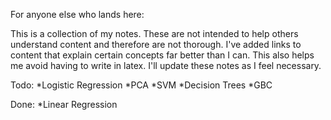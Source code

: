 For anyone else who lands here:

This is a collection of my notes. These are not intended to help others understand content and therefore are not thorough. I've added links to content that explain certain concepts far better than I can. This also helps me avoid having to write in latex. I'll update these notes as I feel necessary.

Todo:
*Logistic Regression
*PCA
*SVM
*Decision Trees
*GBC

Done:
*Linear Regression



